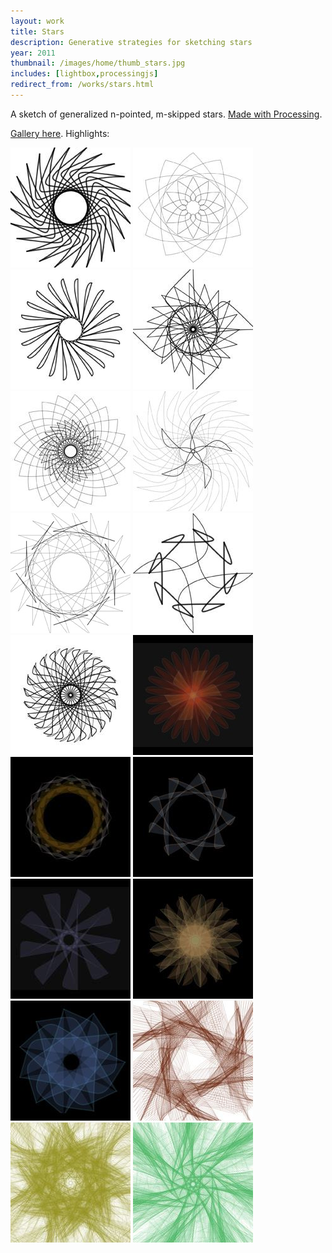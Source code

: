 ```yaml
---
layout: work
title: Stars
description: Generative strategies for sketching stars
year: 2011
thumbnail: /images/home/thumb_stars.jpg
includes: [lightbox,processingjs]
redirect_from: /works/stars.html
---
```



A sketch of generalized n-pointed, m-skipped stars. [Made with Processing](http://www.openprocessing.org/sketch/65386).

<center>
<canvas data-processing-sources="/js/code/Stars/Stars.pde"></canvas>
</center>

[Gallery here](http://www.flickr.com/photos/genekogan/sets/72157627624884838/).  Highlights:

<p>
	<a href="/images/stars/star-00001.jpg" rel="lightbox[bw]"><img src="/images/stars/thumb_star-00001.jpg" /></a>
	<a href="/images/stars/star-00004.jpg" rel="lightbox[bw]"><img src="/images/stars/thumb_star-00004.jpg" /></a>
	<a href="/images/stars/star-00005.jpg" rel="lightbox[bw]"><img src="/images/stars/thumb_star-00005.jpg" /></a>
	<a href="/images/stars/star-00010.jpg" rel="lightbox[bw]"><img src="/images/stars/thumb_star-00010.jpg" /></a>
	<a href="/images/stars/star-00011.jpg" rel="lightbox[bw]"><img src="/images/stars/thumb_star-00011.jpg" /></a>
	<a href="/images/stars/star-00014.jpg" rel="lightbox[bw]"><img src="/images/stars/thumb_star-00014.jpg" /></a>
	<a href="/images/stars/star-00016.jpg" rel="lightbox[bw]"><img src="/images/stars/thumb_star-00016.jpg" /></a>
	<a href="/images/stars/star-00022.jpg" rel="lightbox[bw]"><img src="/images/stars/thumb_star-00022.jpg" /></a>
	<a href="/images/stars/star-00028.jpg" rel="lightbox[bw]"><img src="/images/stars/thumb_star-00028.jpg" /></a>
	<a href="/images/stars/star04.jpg" rel="lightbox[star]"><img src="/images/stars/thumb_star04.jpg" /></a>
	<a href="/images/stars/star06.jpg" rel="lightbox[star]"><img src="/images/stars/thumb_star06.jpg" /></a>
	<a href="/images/stars/star08.jpg" rel="lightbox[star]"><img src="/images/stars/thumb_star08.jpg" /></a>
	<a href="/images/stars/star10.jpg" rel="lightbox[star]"><img src="/images/stars/thumb_star10.jpg" /></a>
	<a href="/images/stars/star12.jpg" rel="lightbox[star]"><img src="/images/stars/thumb_star12.jpg" /></a>
	<a href="/images/stars/star13.jpg" rel="lightbox[star]"><img src="/images/stars/thumb_star13.jpg" /></a>
	<a href="/images/stars/bezier1.jpg" rel="lightbox[bez]"><img src="/images/stars/thumb_bezier1.jpg" /></a>
	<a href="/images/stars/bezier3.jpg" rel="lightbox[bez]"><img src="/images/stars/thumb_bezier3.jpg" /></a>
	<a href="/images/stars/bezier6.jpg" rel="lightbox[bez]"><img src="/images/stars/thumb_bezier6.jpg" /></a>
</p>